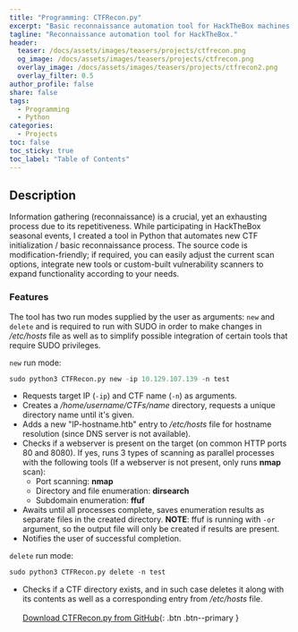 ```yaml
---
title: "Programming: CTFRecon.py"
excerpt: "Basic reconnaissance automation tool for HackTheBox machines."
tagline: "Reconnaissance automation tool for HackTheBox."
header:
  teaser: /docs/assets/images/teasers/projects/ctfrecon.png
  og_image: /docs/assets/images/teasers/projects/ctfrecon.png
  overlay_image: /docs/assets/images/teasers/projects/ctfrecon2.png
  overlay_filter: 0.5
author_profile: false
share: false
tags:
  - Programming
  - Python
categories:
  - Projects
toc: false
toc_sticky: true
toc_label: "Table of Contents"
---
```


## Description

Information gathering (reconnaissance) is a crucial, yet an exhausting process due to its repetitiveness. While participating in HackTheBox seasonal events, I created a tool in Python that automates new CTF initialization / basic reconnaissance process. The source code is modification-friendly; if required, you can easily adjust the current scan options, integrate new tools or custom-built vulnerability scanners to expand functionality according to your needs.

### Features

The tool has two run modes supplied by the user as arguments: `new` and `delete` and is required to run with SUDO in order to make changes in */etc/hosts* file as well as to simplify possible integration of certain tools that require SUDO privileges.

`new` run mode:

```python
sudo python3 CTFRecon.py new -ip 10.129.107.139 -n test
```
* Requests target IP (`-ip`) and CTF name (`-n`) as arguments.
* Creates a */home/username/CTFs/name* directory, requests a unique directory name until it's given.
* Adds a new "IP-hostname.htb" entry to */etc/hosts* file for hostname resolution (since DNS server is not available).
* Checks if a webserver is present on the target (on common HTTP ports 80 and 8080). If yes, runs 3 types of scanning as parallel processes with the following tools (If a webserver is not present, only runs **nmap** scan):
  * Port scanning: **nmap**
  * Directory and file enumeration: **dirsearch**
  * Subdomain enumeration: **ffuf**
* Awaits until all processes complete, saves enumeration results as separate files in the created directory.
**NOTE**: ffuf is running with `-or` argument, so the output file will only be created if results are present.
* Notifies the user of successful completion.

`delete` run mode:
```python
sudo python3 CTFRecon.py delete -n test
```

* Checks if a CTF directory exists, and in such case deletes it along with its contents as well as a corresponding entry from */etc/hosts* file.
\
\
[Download CTFRecon.py from GitHub](https://github.com/Thr0cut/CTFRecon.py){: .btn .btn--primary }
